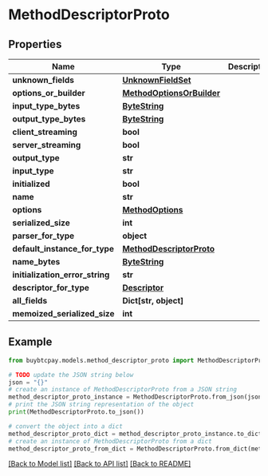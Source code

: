 # MethodDescriptorProto


## Properties

Name | Type | Description | Notes
------------ | ------------- | ------------- | -------------
**unknown_fields** | [**UnknownFieldSet**](UnknownFieldSet.md) |  | [optional] 
**options_or_builder** | [**MethodOptionsOrBuilder**](MethodOptionsOrBuilder.md) |  | [optional] 
**input_type_bytes** | [**ByteString**](ByteString.md) |  | [optional] 
**output_type_bytes** | [**ByteString**](ByteString.md) |  | [optional] 
**client_streaming** | **bool** |  | [optional] 
**server_streaming** | **bool** |  | [optional] 
**output_type** | **str** |  | [optional] 
**input_type** | **str** |  | [optional] 
**initialized** | **bool** |  | [optional] 
**name** | **str** |  | [optional] 
**options** | [**MethodOptions**](MethodOptions.md) |  | [optional] 
**serialized_size** | **int** |  | [optional] 
**parser_for_type** | **object** |  | [optional] 
**default_instance_for_type** | [**MethodDescriptorProto**](MethodDescriptorProto.md) |  | [optional] 
**name_bytes** | [**ByteString**](ByteString.md) |  | [optional] 
**initialization_error_string** | **str** |  | [optional] 
**descriptor_for_type** | [**Descriptor**](Descriptor.md) |  | [optional] 
**all_fields** | **Dict[str, object]** |  | [optional] 
**memoized_serialized_size** | **int** |  | [optional] 

## Example

```python
from buybtcpay.models.method_descriptor_proto import MethodDescriptorProto

# TODO update the JSON string below
json = "{}"
# create an instance of MethodDescriptorProto from a JSON string
method_descriptor_proto_instance = MethodDescriptorProto.from_json(json)
# print the JSON string representation of the object
print(MethodDescriptorProto.to_json())

# convert the object into a dict
method_descriptor_proto_dict = method_descriptor_proto_instance.to_dict()
# create an instance of MethodDescriptorProto from a dict
method_descriptor_proto_from_dict = MethodDescriptorProto.from_dict(method_descriptor_proto_dict)
```
[[Back to Model list]](../README.md#documentation-for-models) [[Back to API list]](../README.md#documentation-for-api-endpoints) [[Back to README]](../README.md)


